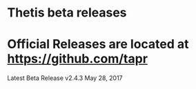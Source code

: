 # Thetis beta releases
# Official Releases are located at https://github.com/tapr

Latest Beta Release v2.4.3 May 28, 2017
